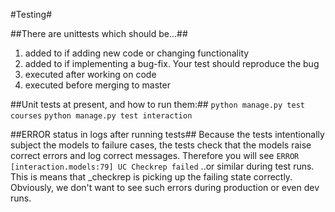 #Testing#

##There are unittests which should be...##

1. added to if adding new code or changing functionality
2. added to if implementing a bug-fix. Your test should reproduce the bug
3. executed after working on code
4. executed before merging to master

##Unit tests at present, and how to run them:##
`python manage.py test courses`
`python manage.py test interaction`

##ERROR status in logs after running tests##
Because the tests intentionally subject the models to failure cases, the tests 
check that the models raise correct errors and log correct messages.
Therefore you will see 
`ERROR [interaction.models:79] UC Checkrep failed`
..or similar during test runs. This is means that _checkrep is picking up the 
failing state correctly.
Obviously, we don't want to see such errors during production or even dev runs.